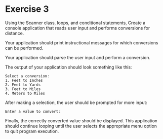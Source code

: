 # Exercise 3

Using the Scanner class, loops, and conditional statements, Create a console application that reads user input and performs conversions for distance.

Your application should print instructional messages for which conversions can be performed. 

Your application should parse the user input and perform a conversion.

The output of your application should look something like this:
```
Select a conversion:
1. Feet to Inches
2. Feet to Yards
3. Feet to Miles
4. Meters to Miles
```
After making a selection, the user should be prompted for more input:
```
Enter a value to convert:
```
Finally, the correctly converted value should be displayed. This application should continue looping until the user selects the appropriate menu option to quit program execution.